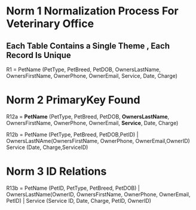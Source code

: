 # Norm 1 Normalization Process For Veterinary Office
## Each Table Contains a Single Theme , Each Record Is Unique
R1 = PetName (PetType, PetBreed, PetDOB, OwnersLastName, OwnersFirstName, OwnerPhone, OwnerEmail, Service, Date, Charge)

# Norm 2 PrimaryKey Found

R12a = **PetName** (PetType, PetBreed, PetDOB, **OwnersLastName**, OwnersFirstName, OwnerPhone, OwnerEmail, **Service**, Date, Charge)

R12b = PetName (PetType, PetBreed, PetDOB,PetID) | 
OwnersLastNAme(OwnersFirstName, OwnerPhone, OwnerEmail,OwnerID)
Service (Date, Charge,ServiceID)

# Norm 3 ID Relations

R13b = PetName (PetID, PetType, PetBreed, PetDOB)  | 
OwnersLastName(OwnerID, OwnersFirstName, OwnerPhone, OwnerEmail, PetID)   | 
Service (Service ID, Date, Charge, PetID, OwnerID)
